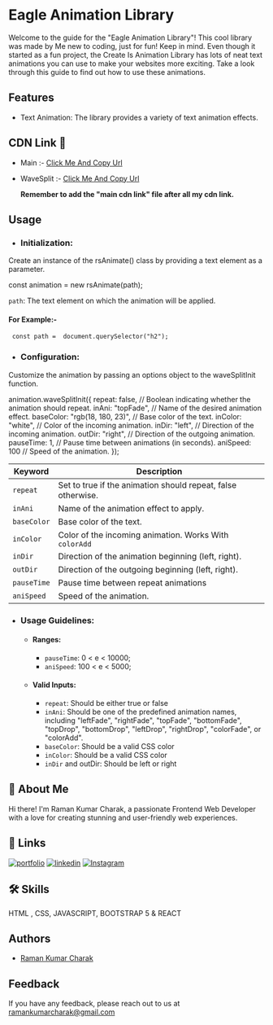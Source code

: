 
# Eagle Animation Library


Welcome to the guide for the "Eagle Animation Library"! This cool library was made by Me new to coding, just for fun! Keep in mind. Even though it started as a fun project, the Create Is Animation Library has lots of neat text animations you can use to make your websites more exciting. Take a look through this guide to find out how to use these animations.


## Features

- Text Animation: The library provides a variety of text animation effects.



## CDN Link 🔗

- Main :- [Click Me And Copy Url](https://cdn.jsdelivr.net/gh/RS-Eagle/eagleanimation/main.min.js)

- WaveSplit :- [Click Me And Copy Url](https://cdn.jsdelivr.net/gh/RS-Eagle/eagleanimation/waveSplit.min.js)

    **Remember to add the "main cdn link" file after all my cdn link.**

## Usage

- ### Initialization: 
Create an instance of the rsAnimate() class by providing a text element as a parameter.

const animation = new rsAnimate(path);


`path`: The text element on which the animation will be applied.
#### For Example:-
     const path =  document.querySelector("h2");

- ### Configuration: 
Customize the animation by passing an options object to the waveSplitInit function.

animation.waveSplitInit({
    repeat: false,        // Boolean indicating whether the animation should repeat.
    inAni: "topFade",     // Name of the desired animation effect.
    baseColor: "rgb(18, 180, 23)", // Base color of the text.
    inColor: "white",     // Color of the incoming animation.
    inDir: "left",        // Direction of the incoming animation.
    outDir: "right",      // Direction of the outgoing animation.
    pauseTime: 1,         // Pause time between animations (in seconds).
    aniSpeed: 100         // Speed of the animation.
});


| Keyword  | Description |
| ------------- | ------------- |
|  `repeat` | Set to true if the animation should repeat, false otherwise.  |
| `inAni`  |  Name of the animation effect to apply. |
| `baseColor`  | Base color of the text. |
| `inColor`  |  Color of the incoming animation. Works With `colorAdd` |
| `inDir`  |  Direction of the animation beginning (left, right). |
| `outDir`  |  Direction of the outgoing beginning (left, right). |
| `pauseTime`  |  Pause time between repeat animations  |
| `aniSpeed`  |  Speed of the animation. |

- ### Usage Guidelines:
    - #### Ranges:
        - `pauseTime`:  0 < e < 10000;
        - `aniSpeed`: 100 < e < 5000;
    - #### Valid Inputs:
        - `repeat`: Should be either true or false
        - `inAni`: Should be one of the predefined animation names, including "leftFade", "rightFade", "topFade", "bottomFade", "topDrop", "bottomDrop", "leftDrop", "rightDrop", "colorFade", or "colorAdd".
        - `baseColor`: Should be a valid CSS color
        - `inColor`: Should be a valid CSS color
        - `inDir` and outDir: Should be left or right



## 🚀 About Me
Hi there! I'm Raman Kumar Charak, a passionate Frontend Web Developer with a love for creating stunning and user-friendly web experiences.


## 🔗 Links
[![portfolio](https://img.shields.io/badge/my_portfolio-000?style=for-the-badge&logo=ko-fi&logoColor=white)](https://rs-eagle.github.io/Portfolio/)
[![linkedin](https://img.shields.io/badge/linkedin-0A66C2?style=for-the-badge&logo=linkedin&logoColor=white)](https://www.linkedin.com/in/raman-kumar-charak-36372826b)
[![Instagram](https://img.shields.io/badge/instagram-f21da1?style=for-the-badge&logo=instagram&logoColor=white)](https://twitter.com/)


## 🛠 Skills
 HTML , CSS,  JAVASCRIPT, BOOTSTRAP 5  & REACT


## Authors

- [Raman Kumar Charak](https://github.com/RS-Eagle)


## Feedback

If you have any feedback, please reach out to us at ramankumarcharak@gmail.com


